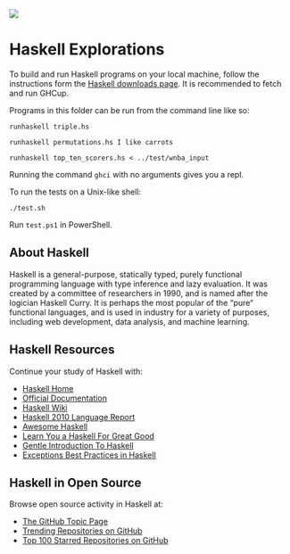<img src="https://raw.githubusercontent.com/rtoal/polyglot/master/docs/resources/haskell-logo-64.png">

# Haskell Explorations

To build and run Haskell programs on your local machine, follow the instructions form the [Haskell downloads page](https://www.haskell.org/downloads/). It is recommended to fetch and run GHCup.

Programs in this folder can be run from the command line like so:

```
runhaskell triple.hs
```

```
runhaskell permutations.hs I like carrots
```

```
runhaskell top_ten_scorers.hs < ../test/wnba_input
```

Running the command `ghci` with no arguments gives you a repl.

To run the tests on a Unix-like shell:

```
./test.sh
```

Run `test.ps1` in PowerShell.

## About Haskell

Haskell is a general-purpose, statically typed, purely functional programming language with type inference and lazy evaluation. It was created by a committee of researchers in 1990, and is named after the logician Haskell Curry. It is perhaps the most popular of the “pure“ functional languages, and is used in industry for a variety of purposes, including web development, data analysis, and machine learning.

## Haskell Resources

Continue your study of Haskell with:

- [Haskell Home](https://www.haskell.org/)
- [Official Documentation](https://www.haskell.org/documentation)
- [Haskell Wiki](https://wiki.haskell.org/Haskell)
- [Haskell 2010 Language Report](https://www.haskell.org/onlinereport/haskell2010/)
- [Awesome Haskell](https://github.com/krispo/awesome-haskell)
- [Learn You a Haskell For Great Good](http://learnyouahaskell.com/)
- [Gentle Introduction To Haskell](https://www.haskell.org/tutorial/)
- [Exceptions Best Practices in Haskell](https://www.fpcomplete.com/blog/2016/11/exceptions-best-practices-haskell)

## Haskell in Open Source

Browse open source activity in Haskell at:

- [The GitHub Topic Page](https://github.com/topics/haskell)
- [Trending Repositories on GitHub](https://github.com/trending/haskell)
- [Top 100 Starred Repositories on GitHub](https://github.com/EvanLi/Github-Ranking/blob/master/Top100/Haskell.md)

